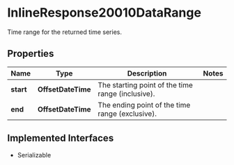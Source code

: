 

# InlineResponse20010DataRange

Time range for the returned time series.

## Properties

Name | Type | Description | Notes
------------ | ------------- | ------------- | -------------
**start** | **OffsetDateTime** | The starting point of the time range (inclusive). | 
**end** | **OffsetDateTime** | The ending point of the time range (exclusive). | 


## Implemented Interfaces

* Serializable


